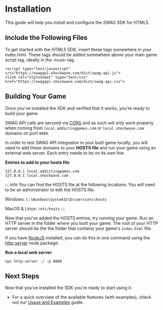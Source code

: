 # Installation

This guide will help you install and configure the SWAG SDK for HTML5.

## Include the Following Files

To get started with the HTML5 SDK, insert these tags somewhere in your index.html. These tags should be added somewhere above your main game script tag, ideally in the `<head>` tag.

```
<script type="text/javascript"
src="https://swagapi.shockwave.com/dist/swag-api.js">
<link rel="stylesheet" type="text/css"
href="https://swagapi.shockwave.com/dist/swag-api.css">
```

## Building Your Game

Once you've installed the SDK and verified that it works, you're ready to build your game. 

SWAG API calls are secured via [CORS](https://developer.mozilla.org/en-US/docs/Web/HTTP/CORS) and as such will only work properly when coming from `local.addictinggames.com` or `local.shockwave.com` domains on port `8888`. 

In order to test SWAG API integration in your built game locally, you will need to add these domains to your **HOSTS file** and run your game using an external web server. Each entry needs to be on its own line.

**Entries to add to your hosts file**

```
127.0.0.1 local.addictinggames.com
127.0.0.1 local.shockwave.com
```

::: info
You can find the HOSTS file at the following locations. You will need to be an administrator to edit the HOSTS file.

Windows: `C:\Windows\System32\Drivers\etc\hosts`

MacOS & Linux: `/etc/hosts`
:::

Now that you've added the HOSTS entries, try running your game. Run an HTTP server in the folder where you built your game. The root of your HTTP server should be the the folder that contains your game's `index.html` file.

If you have [NodeJS](https://nodejs.org/en) installed, you can do this in one command using the [http-server](https://www.npmjs.com/package/http-server) node package:

**Run a local web server**
```
npx http-server ./ -p 8888
```

## Next Steps

Now that you've installed the SDK you're ready to start using it. 

- For a quick overview of the available features (with examples), check out our [Usage and Examples](/html5/usage-and-examples) guide.
